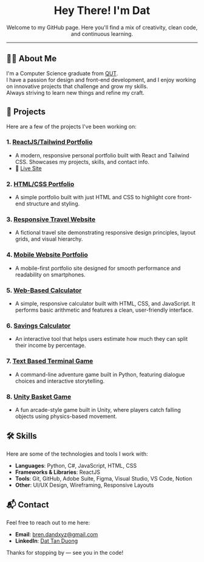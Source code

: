 <h1 align="center">Hey There! I'm Dat</h1>

<p align="center">
Welcome to my GitHub page.  
Here you'll find a mix of creativity, clean code, and continuous learning.
</p>

---

## 🧑‍💻 About Me

I'm a Computer Science graduate from [QUT](https://www.qut.edu.au/courses/bachelor-of-information-technology-computer-science).  
I have a passion for design and front-end development, and I enjoy working on innovative projects that challenge and grow my skills.  
Always striving to learn new things and refine my craft.

## 🚀 Projects

Here are a few of the projects I've been working on:

### 1. [**ReactJS/Tailwind Portfolio**](https://github.com/dev-duong/dev-duong.github.io)

- A modern, responsive personal portfolio built with React and Tailwind CSS. Showcases my projects, skills, and contact info.
- 🔗 [Live Site](https://dev-duong.github.io/)

### 2. [**HTML/CSS Portfolio**](https://github.com/dev-duong/dev-duong.github.io-old)

- A simple portfolio built with just HTML and CSS to highlight core front-end structure and styling.

### 3. [**Responsive Travel Website**](https://github.com/dev-duong/Resposive-Travel-Website)

- A fictional travel site demonstrating responsive design principles, layout grids, and visual hierarchy.

### 4. [**Mobile Website Portfolio**](https://github.com/dev-duong/Mobile-Website-Portfolio)

- A mobile-first portfolio site designed for smooth performance and readability on smartphones.

### 5. [**Web-Based Calculator**](https://github.com/dev-duong/Web-Calculator)

- A simple, responsive calculator built with HTML, CSS, and JavaScript. It performs basic arithmetic and features a clean, user-friendly interface.

### 6. [**Savings Calculator**](https://github.com/dev-duong/savingsCalculator)

- An interactive tool that helps users estimate how much they can split their income by percentage.

### 7. [**Text Based Terminal Game**](https://github.com/dev-duong/firstQuest)

- A command-line adventure game built in Python, featuring dialogue choices and interactive storytelling.

### 8. [**Unity Basket Game**](https://github.com/dev-duong/CatchGame)

- A fun arcade-style game built in Unity, where players catch falling objects using physics-based movement.

## 🛠️ Skills

Here are some of the technologies and tools I work with:

- **Languages**: Python, C#, JavaScript, HTML, CSS
- **Frameworks & Libraries**: ReactJS
- **Tools**: Git, GitHub, Adobe Suite, Figma, Visual Studio, VS Code, Notion
- **Other**: UI/UX Design, Wireframing, Responsive Layouts

## 📬 Contact

Feel free to reach out to me here:

- **Email**: [bren.dandxyz@gmail.com](mailto:bren.dandxyz@gmail.com)
- **LinkedIn**: [Dat Tan Duong](https://www.linkedin.com/in/dat-tan-duong/)

Thanks for stopping by — see you in the code!
